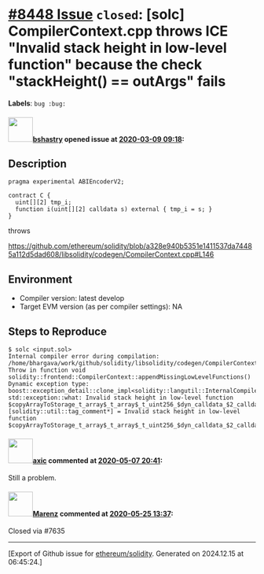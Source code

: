 # [\#8448 Issue](https://github.com/ethereum/solidity/issues/8448) `closed`: [solc] CompilerContext.cpp throws ICE "Invalid stack height in low-level function" because the check "stackHeight() == outArgs" fails
**Labels**: `bug :bug:`


#### <img src="https://avatars.githubusercontent.com/u/2388185?v=4" width="50">[bshastry](https://github.com/bshastry) opened issue at [2020-03-09 09:18](https://github.com/ethereum/solidity/issues/8448):

## Description

```
pragma experimental ABIEncoderV2;

contract C {
  uint[][2] tmp_i;
  function i(uint[][2] calldata s) external { tmp_i = s; }
}
```

throws

https://github.com/ethereum/solidity/blob/a328e940b5351e1411537da74485a112d5dad608/libsolidity/codegen/CompilerContext.cpp#L146

## Environment

- Compiler version: latest develop
- Target EVM version (as per compiler settings): NA

## Steps to Reproduce

```
$ solc <input.sol>
Internal compiler error during compilation:
/home/bhargava/work/github/solidity/libsolidity/codegen/CompilerContext.cpp(146): Throw in function void solidity::frontend::CompilerContext::appendMissingLowLevelFunctions()
Dynamic exception type: boost::exception_detail::clone_impl<solidity::langutil::InternalCompilerError>
std::exception::what: Invalid stack height in low-level function $copyArrayToStorage_t_array$_t_array$_t_uint256_$dyn_calldata_$2_calldata_ptr_to_t_array$_t_array$_t_uint256_$dyn_storage_$2_storage.
[solidity::util::tag_comment*] = Invalid stack height in low-level function $copyArrayToStorage_t_array$_t_array$_t_uint256_$dyn_calldata_$2_calldata_ptr_to_t_array$_t_array$_t_uint256_$dyn_storage_$2_storage.
```

#### <img src="https://avatars.githubusercontent.com/u/20340?v=4" width="50">[axic](https://github.com/axic) commented at [2020-05-07 20:41](https://github.com/ethereum/solidity/issues/8448#issuecomment-625486052):

Still a problem.

#### <img src="https://avatars.githubusercontent.com/u/424752?u=2d50de05ec528b9b84f8b905a56e90669b0f8927&v=4" width="50">[Marenz](https://github.com/Marenz) commented at [2020-05-25 13:37](https://github.com/ethereum/solidity/issues/8448#issuecomment-633576817):

Closed via #7635


-------------------------------------------------------------------------------



[Export of Github issue for [ethereum/solidity](https://github.com/ethereum/solidity). Generated on 2024.12.15 at 06:45:24.]
